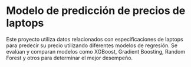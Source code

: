 # Modelo de predicción de precios de laptops
Este proyecto utiliza datos relacionados con especificaciones de laptops para predecir su precio utilizando diferentes modelos de regresión. Se evalúan y comparan modelos como XGBoost, Gradient Boosting, Random Forest y otros para determinar el mejor desempeño.
